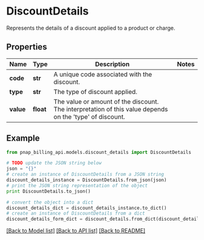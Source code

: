 # DiscountDetails

Represents the details of a discount applied to a product or charge.

## Properties

Name | Type | Description | Notes
------------ | ------------- | ------------- | -------------
**code** | **str** | A unique code associated with the discount. | 
**type** | **str** | The type of discount applied. | 
**value** | **float** | The value or amount of the discount. The interpretation of this value depends on the &#39;type&#39; of discount.  | 

## Example

```python
from pnap_billing_api.models.discount_details import DiscountDetails

# TODO update the JSON string below
json = "{}"
# create an instance of DiscountDetails from a JSON string
discount_details_instance = DiscountDetails.from_json(json)
# print the JSON string representation of the object
print DiscountDetails.to_json()

# convert the object into a dict
discount_details_dict = discount_details_instance.to_dict()
# create an instance of DiscountDetails from a dict
discount_details_form_dict = discount_details.from_dict(discount_details_dict)
```
[[Back to Model list]](../README.md#documentation-for-models) [[Back to API list]](../README.md#documentation-for-api-endpoints) [[Back to README]](../README.md)


